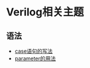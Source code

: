 # Verilog相关主题

## 语法

* [case语句的写法](HowToWriteCaseInVerilog.md)
* [parameter的用法](HowToUseParameterInVerilog.md)